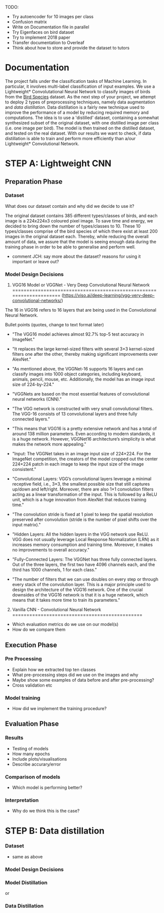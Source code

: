 TODO:

- Try autoencoder for 10 images per class
- Confusion matrix
- Write on Documentation file in parallel
- Try Eigenfaces on bird dataset
- Try to implement 2018 paper
- Transfer documentation to Overleaf
- Think about how to store and provide the dataset to tutors




# Documentation 

The project falls under the classification tasks of Machine Learning. In particular, it involves multi-label classification of input examples. We use a Lightweight* Convolutational Neural Network to classify images of birds from the [Bird Species](https://www.kaggle.com/gpiosenka/100-bird-species) dataset. As the next step of your project, we attempt to deploy 2 types of preprocessing techniques, namely data augmentation and *data distillation*. Data distillation is a fairly new technique used to improve the performance of a model by reducing required memory and computations. The idea is to use a 'distilled' dataset, containing a somewhat synthesized subset of the original dataset, with one distilled image per class (i.e. one image per bird). The model is then trained on the distilled dataset, and tested on the real dataset. With our results we want to check, if data distillation is able to train and perform more efficiently than a/our Lightweight* Convolutional Network.

# STEP A: Lightweight CNN

## Preparation Phase

### Dataset

What does our dataset contain and why did we decide to use it?

The original dataset contains 385 different types/classes of birds, and each image is a 224x224x3 coloured pixel image. To save time and energy, we decided to bring down the number of types/classes to 10. These 10 types/classes comprise of the bird species of which there exist at least 200 images in the original dataset each. Thereby, while reducing the overall amount of data, we assure that the model is seeing enough data during the training phase in order to be able to generalise and perform well.

- comment JCH: say more about the dataset? reasons for using it important or leave out?

### Model Design Decisions

1) VGG16 Model or VGGNet - Very Deep Convolutional Neural Network
====================================================================
(https://viso.ai/deep-learning/vgg-very-deep-convolutional-networks/)

The 16 in VGG16 refers to 16 layers that are being used in the Convolutional Neural Network.

Bullet points (quotes, change to text format later)
- "The VGG16 model achieves almost 92.7% top-5 test accuracy in ImageNet."
- "It replaces the large kernel-sized filters with several 3×3 kernel-sized filters one after the other, thereby making significant improvements over AlexNet."
- "As mentioned above, the VGGNet-16 supports 16 layers and can classify images into 1000 object categories, including keyboard, animals, pencil, mouse, etc. Additionally, the model has an image input size of 224-by-224."
- "VGGNets are based on the most essential features of convolutional neural networks (CNN)."
- "The VGG network is constructed with very small convolutional filters. The VGG-16 consists of 13 convolutional layers and three fully connected layers."


- "This means that VGG16 is a pretty extensive network and has a total of around 138 million parameters. Even according to modern standards, it is a huge network. However, VGGNet16 architecture’s simplicity is what makes the network more appealing."
- "Input: The VGGNet takes in an image input size of 224×224. For the ImageNet competition, the creators of the model cropped out the center 224×224 patch in each image to keep the input size of the image consistent."
- "Convolutional Layers: VGG’s convolutional layers leverage a minimal receptive field, i.e., 3×3, the smallest possible size that still captures up/down and left/right. Moreover, there are also 1×1 convolution filters acting as a linear transformation of the input. This is followed by a ReLU unit, which is a huge innovation from AlexNet that reduces training time."
- "The convolution stride is fixed at 1 pixel to keep the spatial resolution preserved after convolution (stride is the number of pixel shifts over the input matrix)."
- "Hidden Layers: All the hidden layers in the VGG network use ReLU. VGG does not usually leverage Local Response Normalization (LRN) as it increases memory consumption and training time. Moreover, it makes no improvements to overall accuracy."
- "Fully-Connected Layers: The VGGNet has three fully connected layers. Out of the three layers, the first two have 4096 channels each, and the third has 1000 channels, 1 for each class."
- "The number of filters that we can use doubles on every step or through every stack of the convolution layer. This is a major principle used to design the architecture of the VGG16 network. One of the crucial downsides of the VGG16 network is that it is a huge network, which means that it takes more time to train its parameters."

2) Vanilla CNN - Convolutional Neural Network
==============================================



- Which evaluation metrics do we use on our model(s)
- How do we compare them

## Execution Phase

### Pre Processing

- Explain how we extracted top ten classes
- What pre-processing steps did we use on the images and why
- Maybe show some examples of data before and after pre-processing?
- Cross validation etc

### Model training

- How did we implement the training procedure?


## Evaluation Phase

### Results

- Testing of models
- How many epochs
- Include plots/visualisations
- Describe accurary/error

### Comparison of models

- Which model is performing better?


### Interpretation

- Why do we think this is the case?


# STEP B: Data distillation

### Dataset

- same as above


### Model Design Decisions
### Model Distillation
or
### Data Distillation